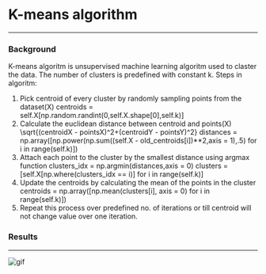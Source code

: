 # K-means algorithm
------------
### Background 
K-means algoritm is unsupervised machine learning algoritm used to claster the data. The number of clusters is predefined with constant k. Steps in algoritm: 
1) Pick centroid of every cluster by randomly sampling points from the dataset(X)
  centroids = self.X[np.random.randint(0,self.X.shape[0],self.k)]
2) Calculate the euclidean distance between centroid and points(X) \sqrt{(centroidX - pointsX)^2+(centroidY - pointsY)^2}
   distances = np.array([np.power(np.sum((self.X - old_centroids[i])**2,axis = 1),.5) for i in range(self.k)])
3) Attach each point to the cluster by the smallest distance using argmax function
   clusters_idx = np.argmin(distances,axis = 0)
   clusters = [self.X[np.where(clusters_idx == i)] for i in range(self.k)]
4) Update the centroids by calculating the mean of the points in the cluster
   centroids = np.array([np.mean(clusters[i], axis = 0) for i in range(self.k)])
5) Repeat this process over predefined no. of iterations or till centroid will not change value over one iteration.

### Results
------
![gif](https://github.com/maciejbalawejder/MLalgorithms-collection/blob/main/K-means/mygif.gif)
